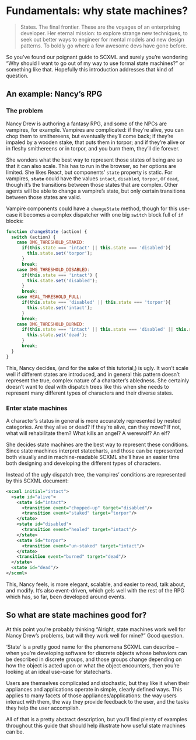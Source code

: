 # Fundamentals: why state machines?

> States. The final frontier. These are the voyages of an enterprising developer. Her eternal mission: to explore strange new techniques, to seek out better ways to engineer for mental models and new design patterns. To boldly go where a few awesome devs have gone before.

So you’ve found our poignant guide to SCXML and surely you’re wondering “Why should I want to go out of my way to use formal state machines?” or something like that. Hopefully this introduction addresses that kind of question.

## An example: Nancy’s RPG

### The problem

Nancy Drew is authoring a fantasy RPG, and some of the NPCs are vampires, for example. Vampires are complicated: if they’re alive, you can chop them to smithereens, but eventually they’ll come back; if they’re impaled by a wooden stake, that puts them in torpor; and if they’re alive or in fleshy smithereens or in torpor, and you burn them, they’ll die forever.

She wonders what the best way to represent those states of being are so that it can also scale. This has to run in the browser, so her options are limited. She likes React, but components’ `state` property is static. For vampires, **`state`** could have the values `intact`, `disabled`, `torpor`, or `dead`, though it’s the transitions between those states that are complex. Other agents will be able to change a vampire’s state, but only certain transitions between those states are valid.

Vampire components could have a `changeState` method, though for this use-case it becomes a complex dispatcher with one big `switch` block full of `if` blocks:

```js
function changeState (action) {
  switch (action) {
    case DMG_THRESHOLD_STAKED:
      if(this.state === 'intact' || this.state === 'disabled'){
        this.state.set('torpor');
      }
      break;
    case DMG_THRESHOLD_DISABLED:
      if(this.state === 'intact') {
        this.state.set('disabled');
      }
      break;
    case HEAL_THRESHOLD_FULL:
      if(this.state === 'disabled' || this.state === 'torpor'){
        this.state.set('intact');
      }
      break;
    case DMG_THRESHOLD_BURNED:
      if(this.state === 'intact' || this.state === 'disabled' || this.state === 'torpor'){
        this.state.set('dead');
      }
      break;
  }
}
```

This, Nancy decides, (and for the sake of this tutorial,) is ugly. It won’t scale well if different states are introduced, and in general this pattern doesn’t represent the true, complex nature of a character’s abledness. She certainly doesn’t want to deal with dispatch trees like this when she needs to represent many different types of characters and their diverse states.

### Enter state machines

A character’s status in general is more accurately represented by nested categories. Are they alive or dead? If they’re alive, can they move? If not, what will rehabilitate them? What kills an angel? A werewolf? An elf?

She decides state machines are the best way to represent these conditions. Since state machines interpret statecharts, and those can be represented both visually and in machine-readable SCXML she’ll have an easier time both designing and developing the different types of characters.

Instead of the ugly dispatch tree, the vampires’ conditions are represented by this SCXML document:

```xml
<scxml initial="intact">
  <sate id="alive">
    <state id="intact">
      <transition event="chopped-up" target="disabled"/>
      <transition event="staked" target="torpor"/>
    </state>
    <state id="disabled">
      <transition event="healed" target="intact"/>
    </state>
    <state id="torpor">
      <transition event="un-staked" target="intact"/>
    </state>
    <transition event="burned" target="dead"/>
  </state>
  <state id="dead"/>
</scxml>
```

This, Nancy feels, is more elegant, scalable, and easier to read, talk about, and modify. It’s also event-driven, which gels well with the rest of the RPG which has, so far, been developed around events.

## So what are state machines good for?

At this point you’re probably thinking “Alright, state machines work well for Nancy Drew’s problems, but will they work well for mine?” Good question.

‘State’ is a pretty good name for the phenomena SCXML can describe – when you’re developing software for discrete objects whose behaviors can be described in discrete groups, and those groups change depending on how the object is acted upon or what the object encounters, then you’re looking at an ideal use-case for statecharts.

Users are themselves complicated and stochastic, but they like it when their appliances and applications operate in simple, clearly defined ways. This applies to many facets of those appliances/applications: the way users interact with them, the way they provide feedback to the user, and the tasks they help the user accomplish.

All of that is a pretty abstract description, but you’ll find plenty of examples throughout this guide that should help illustrate how useful state machines can be.